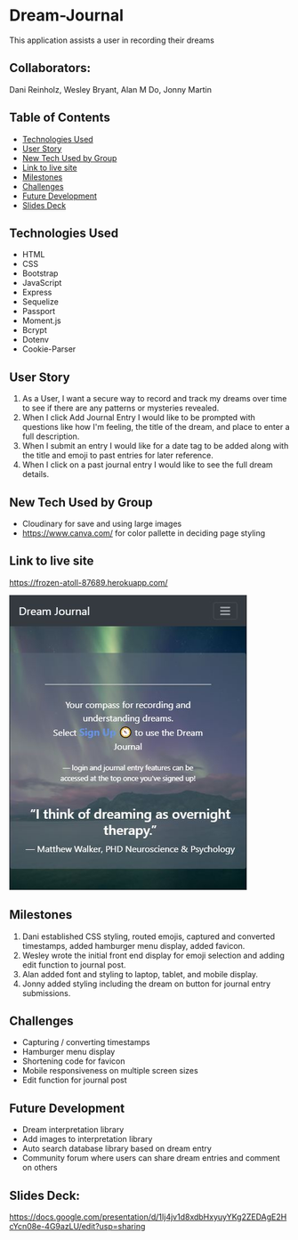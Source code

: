# Dream-Journal

This application assists a user in recording their dreams

## Collaborators:

Dani Reinholz, Wesley Bryant, Alan M Do, Jonny Martin

## Table of Contents

- [Technologies Used](#technologies-used)
- [User Story](#user-story)
- [New Tech Used by Group](#new-tech-used-by-group)
- [Link to live site](#link-to-live-site)
- [Milestones](#milestones)
- [Challenges](#challenges)
- [Future Development](#future-development)
- [Slides Deck](#slides-deck)

## Technologies Used

- HTML
- CSS
- Bootstrap
- JavaScript
- Express
- Sequelize
- Passport
- Moment.js
- Bcrypt
- Dotenv
- Cookie-Parser

## User Story

1. As a User, I want a secure way to record and track my dreams over time to see if there are any patterns or mysteries revealed.
2. When I click Add Journal Entry I would like to be prompted with questions like how I'm feeling, the title of the dream, and place to enter a full description.
3. When I submit an entry I would like for a date tag to be added along with the title and emoji to past entries for later reference.
4. When I click on a past journal entry I would like to see the full dream details.

## New Tech Used by Group

- Cloudinary for save and using large images
- https://www.canva.com/ for color pallette in deciding page styling

## Link to live site

https://frozen-atoll-87689.herokuapp.com/

<a href="https://frozen-atoll-87689.herokuapp.com/">
<img src="./images/dreamjournal.jpg" alt="Dream Journal" page title">
</a>

## Milestones

1. Dani established CSS styling, routed emojis, captured and converted timestamps, added hamburger menu display, added favicon.
2. Wesley wrote the initial front end display for emoji selection and adding edit function to journal post.
3. Alan added font and styling to laptop, tablet, and mobile display.
4. Jonny added styling including the dream on button for journal entry submissions.

## Challenges

- Capturing / converting timestamps
- Hamburger menu display
- Shortening code for favicon
- Mobile responsiveness on multiple screen sizes
- Edit function for journal post

## Future Development

- Dream interpretation library
- Add images to interpretation library
- Auto search database library based on dream entry
- Community forum where users can share dream entries and comment on others

## Slides Deck:

https://docs.google.com/presentation/d/1Ij4jv1d8xdbHxyuyYKg2ZEDAgE2HcYcn08e-4G9azLU/edit?usp=sharing
